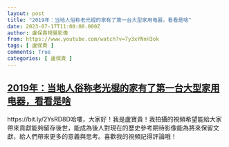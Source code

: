```yaml
---
layout: post
title: "2019年：当地人俗称老光棍的家有了第一台大型家用电器，看看是啥"
date: 2023-07-17T11:00:08.000Z
author: 盧保貴視覺影像
from: https://www.youtube.com/watch?v=7y3xYNnH3ok
tags: [ 盧保貴 ]
comments: True
categories: [ 盧保貴 ]
---
```

<!--1689591608000-->
[2019年：当地人俗称老光棍的家有了第一台大型家用电器，看看是啥](https://www.youtube.com/watch?v=7y3xYNnH3ok)
------

<div>
https://bit.ly/2YsRD8D哈嘍，大家好！我是盧寶貴！我拍攝的視頻希望能給大家帶來貢獻能夠留存後世，能成為後人對現在的歷史參考期待影像能為將來保留文獻，給人們帶來更多的意義與思考。喜歡我的視頻記得評論哦！
</div>

